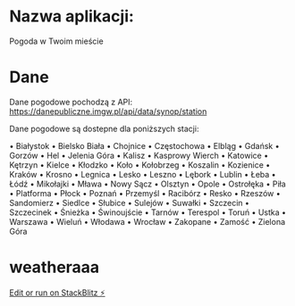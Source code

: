 # Nazwa aplikacji:

Pogoda w Twoim mieście

# Dane

Dane pogodowe pochodzą z API: https://danepubliczne.imgw.pl/api/data/synop/station

Dane pogodowe są dostepne dla poniższych stacji:

•	Białystok
•	Bielsko Biała
•	Chojnice
•	Częstochowa
•	Elbląg
•	Gdańsk
•	Gorzów
•	Hel
•	Jelenia Góra
•	Kalisz
•	Kasprowy Wierch
•	Katowice
•	Kętrzyn
•	Kielce
•	Kłodzko
•	Koło
•	Kołobrzeg
•	Koszalin
•	Kozienice
•	Kraków
•	Krosno
•	Legnica
•	Lesko
•	Leszno
•	Lębork
•	Lublin
•	Łeba
•	Łódź
•	Mikołajki
•	Mława
•	Nowy Sącz
•	Olsztyn
•	Opole
•	Ostrołęka
•	Piła
•	Platforma
•	Płock
•	Poznań
•	Przemyśl
•	Racibórz
•	Resko
•	Rzeszów
•	Sandomierz
•	Siedlce
•	Słubice
•	Sulejów
•	Suwałki
•	Szczecin
•	Szczecinek
•	Śnieżka
•	Świnoujście
•	Tarnów
•	Terespol
•	Toruń
•	Ustka
•	Warszawa
•	Wieluń
•	Włodawa
•	Wrocław
•	Zakopane
•	Zamość
•	Zielona Góra


# weatheraaa

[Edit or run on StackBlitz ⚡️](https://stackblitz.com/edit/weatheraaa)
